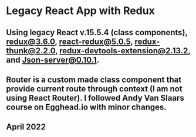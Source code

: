 # Legacy React App with Redux

## Using legacy React v.15.5.4 (class components), redux@3.6.0, react-redux@5.0.5, redux-thunk@2.2.0, redux-devtools-extension@2.13.2, and Json-server@0.10.1. 
## Router is a custom made class component that provide current route through context (I am not using React Router). I followed Andy Van Slaars course on Egghead.io with minor changes.

## April 2022

